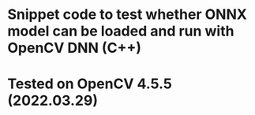 # Snippet code to test whether ONNX model can be loaded and run with OpenCV DNN (C++)
# Tested on OpenCV 4.5.5 (2022.03.29)
